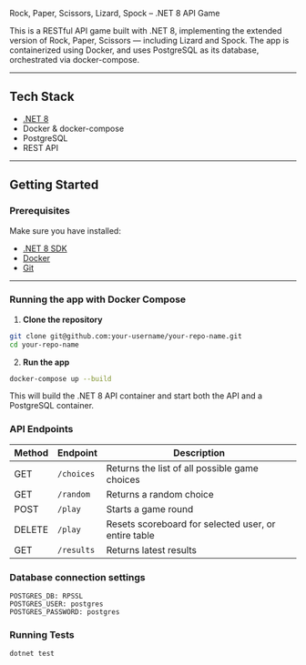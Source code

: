 Rock, Paper, Scissors, Lizard, Spock – .NET 8 API Game

This is a RESTful API game built with .NET 8, implementing the extended version of Rock, Paper, Scissors — including Lizard and Spock. The app is containerized using Docker, and uses PostgreSQL as its database, orchestrated via docker-compose.

---

## Tech Stack

- [.NET 8](https://dotnet.microsoft.com/)
- Docker & docker-compose
- PostgreSQL
- REST API

---

## Getting Started

### Prerequisites

Make sure you have installed:

- [.NET 8 SDK](https://dotnet.microsoft.com/en-us/download)
- [Docker](https://www.docker.com/)
- [Git](https://git-scm.com/)

---

### Running the app with Docker Compose

1. **Clone the repository**

```bash
git clone git@github.com:your-username/your-repo-name.git
cd your-repo-name
```

2. **Run the app**

```bash
docker-compose up --build
```

This will build the .NET 8 API container and start both the API and a PostgreSQL container.

### API Endpoints

| Method | Endpoint     | Description                                          |
|--------|--------------|------------------------------------------------------|
| GET    | `/choices`   | Returns the list of all possible game choices        |
| GET    | `/random`    | Returns a random choice                              |
| POST   | `/play`      | Starts a game round                                  |
| DELETE | `/play`      | Resets scoreboard for selected user, or entire table |
| GET    | `/results`   | Returns latest results                               |

### Database connection settings

```env
POSTGRES_DB: RPSSL
POSTGRES_USER: postgres
POSTGRES_PASSWORD: postgres
```
### Running Tests

```bash
dotnet test
```